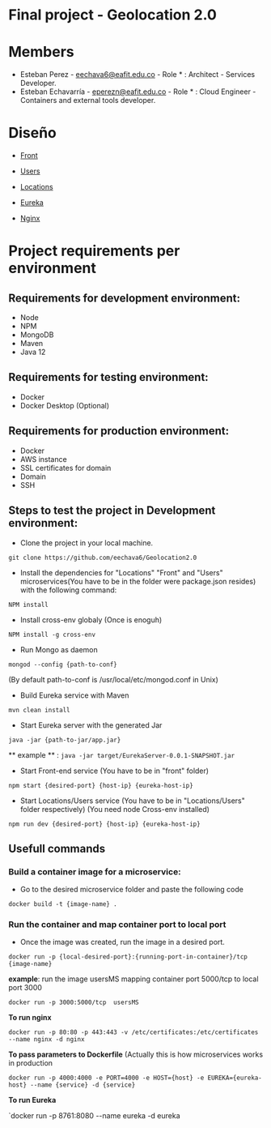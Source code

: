 # Final project - Geolocation 2.0

# Members

* Esteban Perez - eechava6@eafit.edu.co - 
 Role * : Architect - Services Developer.
* Esteban Echavarría - eperezn@eafit.edu.co - 
 Role * : Cloud Engineer - Containers and external tools developer. 



# Diseño

* [Front](front.md)

* [Users](users.md)

* [Locations](locations.md)

* [Eureka](eureka.md)

* [Nginx](nginx.md)

# Project requirements per environment

## Requirements for development environment:

* Node 
* NPM
* MongoDB
* Maven
* Java 12

## Requirements for testing environment:

* Docker
* Docker Desktop (Optional)

## Requirements for production environment:

* Docker
* AWS instance
* SSL certificates for domain
* Domain
* SSH

## Steps to test the project in Development environment:

* Clone the project in your local machine.

`git clone https://github.com/eechava6/Geolocation2.0`

* Install the dependencies for "Locations" "Front" and "Users" microservices(You have to be in the folder were package.json resides) with the following command: 

`NPM install`

* Install cross-env globaly (Once is enoguh)

`NPM install -g cross-env`

* Run Mongo as daemon 

`mongod --config {path-to-conf} `

(By default path-to-conf is /usr/local/etc/mongod.conf in Unix) 

* Build Eureka service with Maven

`mvn clean install`

* Start Eureka server with the generated Jar

`java -jar {path-to-jar/app.jar}`


** example ** : `java -jar target/EurekaServer-0.0.1-SNAPSHOT.jar`

* Start Front-end service  (You have to be in "front" folder)

`npm start {desired-port} {host-ip} {eureka-host-ip}`

* Start Locations/Users service  (You have to be in "Locations/Users" folder respectively) (You need node Cross-env installed)

`npm run dev {desired-port} {host-ip} {eureka-host-ip}`

## Usefull commands

### Build a container image for a microservice: 

* Go to the desired microservice folder and paste the following code

`docker build -t {image-name} .`

### Run the container and map container port to local port

* Once the image was created, run the image in a desired port.

`docker run -p {local-desired-port}:{running-port-in-container}/tcp  {image-name}`

**example**: run the image usersMS mapping container port 5000/tcp to local port 3000

`docker run -p 3000:5000/tcp  usersMS`

**To run nginx** 

`docker run -p 80:80 -p 443:443 -v /etc/certificates:/etc/certificates --name nginx -d nginx`

**To pass parameters to Dockerfile** (Actually this is how microservices works in production 

`docker run -p 4000:4000 -e PORT=4000 -e HOST={host} -e EUREKA={eureka-host} --name {service} -d {service}`

**To run Eureka**

`docker run -p 8761:8080 --name eureka -d eureka
